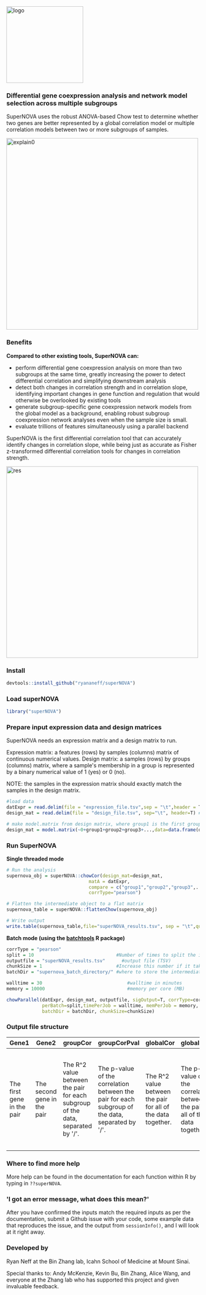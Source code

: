 <img src="https://i.imgur.com/sRIxQAf.png" alt="logo" width=200>

### Differential gene coexpression analysis and network model selection across multiple subgroups

SuperNOVA uses the robust ANOVA-based Chow test to determine whether two genes are better represented by a global correlation model or multiple correlation models between two or more subgroups of samples. 

<img src="https://i.imgur.com/vtRwYLN.png" alt="explain0" width=500>

### Benefits

**Compared to other existing tools, SuperNOVA can:**
* perform differential gene coexpression analysis on more than two subgroups at the same time, greatly increasing the power to detect differential correlation and simplifying downstream analysis 
* detect both changes in correlation strength and in correlation slope, identifying important changes in gene function and regulation that would otherwise be overlooked by existing tools
* generate subgroup-specific gene coexpression network models from the global model as a background, enabling robust subgroup coexpression network analyses even when the sample size is small. 
* evaluate trillions of features simultaneously using a parallel backend

SuperNOVA is the first differential correlation tool that can accurately identify changes in correlation slope, while being just as accurate as Fisher z-transformed differential correlation tools for changes in correlation strength.

<img src="https://i.imgur.com/ww9jlDt.png" alt="res" width=500>

### Install 

```R
devtools::install_github("ryananeff/superNOVA")
```

### Load superNOVA

```R
library("superNOVA")
```

### Prepare input expression data and design matrices

SuperNOVA needs an expression matrix and a design matrix to run.

Expression matrix: a features (rows) by samples (columns) matrix of continuous numerical values.
Design matrix: a samples (rows) by groups (columns) matrix, where a sample's membership in a group is represented by a binary numerical value of 1 (yes) or 0 (no).

NOTE: the samples in the expression matrix should exactly match the samples in the design matrix. 

```R
#load data
datExpr = read.delim(file = "expression_file.tsv",sep = "\t",header = T) #expression
design_mat = read.delim(file = "design_file.tsv", sep="\t", header=T) #design

# make model.matrix from design matrix, where group1 is the first group, group2 is the second group, etc...
design_mat = model.matrix(~0+group1+group2+group3+...,data=data.frame(design_mat))

```

### Run SuperNOVA

**Single threaded mode**

```R
# Run the analysis
supernova_obj = superNOVA::chowCor(design_mat=design_mat,
                              matA = datExpr,
                              compare = c("group1","group2","group3",...),
                              corrType="pearson")

# Flatten the intermediate object to a flat matrix
supernova_table = superNOVA::flattenChow(supernova_obj)

# Write output
write.table(supernova_table,file="superNOVA_results.tsv", sep = "\t",quote = F,row.names = F)

```

**Batch mode (using the [batchtools](https://mllg.github.io/batchtools/index.html) R package)**

```R
corrType = "pearson"
split = 10	                            #Number of times to split the input into smaller chunks
outputfile = "superNOVA_results.tsv"	  #output file (TSV)
chunkSize = 1                           #Increase this number if it takes a long time to submit jobs to HPC
batchDir = "supernova_batch_directory/" #where to store the intermediate results

walltime = 30 								#walltime in minutes
memory = 10000								#memory per core (MB)

chowParallel(datExpr, design_mat, outputfile, sigOutput=T, corrType=corrType,
             perBatch=split,timePerJob = walltime, memPerJob = memory,
             batchDir = batchDir, chunkSize=chunkSize)

```

### Output file structure

| Gene1                      | Gene2                       | groupCor                                                                        | groupCorPval                                                                                      | globalCor                                                    | globalCorP                                                                    | pValDiff                                                                                                                                                                                             | qValDiff                                                | Classes                                                                                  | group_order                                                          |
|----------------------------|-----------------------------|---------------------------------------------------------------------------------|---------------------------------------------------------------------------------------------------|--------------------------------------------------------------|-------------------------------------------------------------------------------|------------------------------------------------------------------------------------------------------------------------------------------------------------------------------------------------------|---------------------------------------------------------|------------------------------------------------------------------------------------------|----------------------------------------------------------------------|
| The first gene in the pair | The second gene in the pair | The R^2 value between the pair for each subgroup of the data, separated by '/'. | The p-value of the correlation between the pair for each subgroup of the data, separated by '/'.  | The R^2 value between the pair for all of the data together. | The p-value of the correlation between the pair for all of the data together. | The p-value that a single linear regression model fits all of the data vs. separate subgroup models under ANOVA. | The adjusted q-value of the reported Chow test p-value. | The correlation direction ("+","0","-") for each subgroup of the data, separated by '/'. | The order of the subgroups evaluated by SuperNOVA, separated by '/'. |


### Where to find more help

More help can be found in the documentation for each function within R by typing in `??superNOVA`.


### 'I got an error message, what does this mean?'

After you have confirmed the inputs match the required inputs as per the documentation, submit a Github issue with your code, some example data that reproduces the issue, and the output from `sessionInfo()`, and I will look at it right away.

### Developed by 

Ryan Neff at the Bin Zhang lab, Icahn School of Medicine at Mount Sinai. 

Special thanks to: Andy McKenzie, Kevin Bu, Bin Zhang, Alice Wang, and everyone at the Zhang lab who has supported this project and given invaluable feedback.
